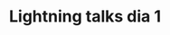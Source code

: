 ---
title: "Lightning talks dia 1"
slug: lightning-talks-dia-1
speakers:
time_start: 2024-02-23 18:30:00
time_end: 2024-02-23 19:00:00
track: 
format: Keynote
slides: 
video: 
gridarea: "16 / 2 / 17 / 7"
timeslot: 42
day: ccoss2024
room: Auditorio 1
---